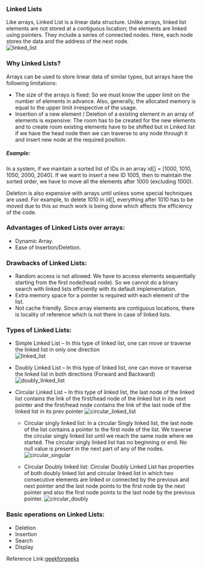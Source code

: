 ### Linked Lists

Like arrays, Linked List is a linear data structure. Unlike arrays, linked list elements are not stored at a contiguous location; the elements are linked using pointers. They include a series of connected nodes. Here, each node stores the data and the address of the next node.                             
![linked_list](https://user-images.githubusercontent.com/103468688/203477708-ae9d881a-1478-4f25-9379-44f048dabeae.JPG)

### Why Linked Lists? 
Arrays can be used to store linear data of similar types, but arrays have the following limitations:

- The size of the arrays is fixed: So we must know the upper limit on the number of elements in advance. Also, generally, the allocated memory is equal to the upper limit irrespective of the usage. 
- Insertion of a new element / Deletion of a existing element in an array of elements is expensive: The room has to be created for the new elements and to create room existing elements have to be shifted but in Linked list if we have the head node then we can traverse to any node through it and insert new node at the required position.
##### Example:                                       
In a system, if we maintain a sorted list of IDs in an array id[] = \[1000, 1010, 1050, 2000, 2040]. 
If we want to insert a new ID 1005, then to maintain the sorted order, we have to move all the elements after 1000 (excluding 1000). 

Deletion is also expensive with arrays until unless some special techniques are used. For example, to delete 1010 in id[], everything after 1010 has to be moved due to this so much work is being done which affects the efficiency of the code.
### Advantages of Linked Lists over arrays:
- Dynamic Array.
- Ease of Insertion/Deletion.
### Drawbacks of Linked Lists: 
- Random access is not allowed. We have to access elements sequentially starting from the first node(head node). So we cannot do a binary search with linked lists efficiently with its default implementation. 
- Extra memory space for a pointer is required with each element of the list. 
- Not cache friendly. Since array elements are contiguous locations, there is locality of reference which is not there in case of linked lists.
### Types of Linked Lists:
- Simple Linked List – In this type of linked list, one can move or traverse the linked list in only one direction                   
![linked_list](https://user-images.githubusercontent.com/103468688/203477708-ae9d881a-1478-4f25-9379-44f048dabeae.JPG)

- Doubly Linked List – In this type of linked list, one can move or traverse the linked list in both directions (Forward and Backward)                
![doubly_linked_list](https://user-images.githubusercontent.com/103468688/203480435-f1138e1c-3ce8-42a3-99d2-68512ed6b7d0.JPG)


- Circular Linked List – In this type of linked list, the last node of the linked list contains the link of the first/head node of the linked list in its next pointer and the first/head node contains the link of the last node of the linked list in its prev pointer
![circular_linked_list](https://user-images.githubusercontent.com/103468688/203480461-e3f9c5bd-a2ec-408f-8b62-2127713aec3b.JPG)
  - Circular singly linked list: In a circular Singly linked list, the last node of the list contains a pointer to the first node of the list. We traverse the circular singly linked list until we reach the same node where we started. The circular singly linked list has no beginning or end. No null value is present in the next part of any of the nodes. 
   ![circular_singular](https://user-images.githubusercontent.com/103468688/203480936-bfedb4ca-a14e-4d60-b9b8-c2e61ee67f27.JPG)

  - Circular Doubly linked list: Circular Doubly Linked List has properties of both doubly linked list and circular linked list in which two consecutive elements are linked or connected by the previous and next pointer and the last node points to the first node by the next pointer and also the first node points to the last node by the previous pointer.
  ![circular_doubly](https://user-images.githubusercontent.com/103468688/203481030-07b124a0-e3af-4cd1-92c5-79f1fb295fc6.JPG)


### Basic operations on Linked Lists:
- Deletion
- Insertion
- Search
- Display

Reference Link:[geekforgeeks](https://www.geeksforgeeks.org/what-is-linked-list/)
